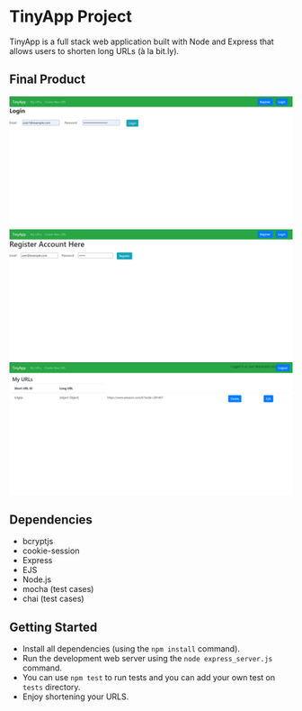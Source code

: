 # TinyApp Project

TinyApp is a full stack web application built with Node and Express that allows users to shorten long URLs (à la bit.ly).

## Final Product

!["Login Page"](docs/Screenshot%20loginPage.png)
!["Register Page"](docs/Screenshot%20RegisterPage.png)
!["Created URLS Page"](docs/Screenshot%20urls.png)

## Dependencies
- bcryptjs
- cookie-session
- Express
- EJS
- Node.js
- mocha (test cases)
- chai (test cases)


## Getting Started

- Install all dependencies (using the `npm install` command).
- Run the development web server using the `node express_server.js` command.
- You can use `npm test` to run tests and you can add your own test on  `tests` directory.
- Enjoy shortening your URLS.